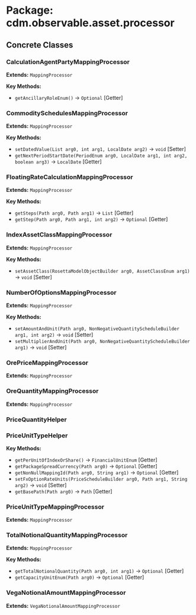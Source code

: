 # Package: cdm.observable.asset.processor

## Concrete Classes

### 

### CalculationAgentPartyMappingProcessor
**Extends:** `MappingProcessor` 

**Key Methods:**
- `getAncillaryRoleEnum()` → `Optional` [Getter]

### CommoditySchedulesMappingProcessor
**Extends:** `MappingProcessor` 

**Key Methods:**
- `setDatedValue(List arg0, int arg1, LocalDate arg2)` → `void` [Setter]
- `getNextPeriodStartDate(PeriodEnum arg0, LocalDate arg1, int arg2, boolean arg3)` → `LocalDate` [Getter]

### FloatingRateCalculationMappingProcessor
**Extends:** `MappingProcessor` 

**Key Methods:**
- `getSteps(Path arg0, Path arg1)` → `List` [Getter]
- `getStep(Path arg0, Path arg1, int arg2)` → `Optional` [Getter]

### IndexAssetClassMappingProcessor
**Extends:** `MappingProcessor` 

**Key Methods:**
- `setAssetClass(RosettaModelObjectBuilder arg0, AssetClassEnum arg1)` → `void` [Setter]

### NumberOfOptionsMappingProcessor
**Extends:** `MappingProcessor` 

**Key Methods:**
- `setAmountAndUnit(Path arg0, NonNegativeQuantityScheduleBuilder arg1, int arg2)` → `void` [Setter]
- `setMultiplierAndUnit(Path arg0, NonNegativeQuantityScheduleBuilder arg1)` → `void` [Setter]

### OrePriceMappingProcessor
**Extends:** `MappingProcessor` 

### OreQuantityMappingProcessor
**Extends:** `MappingProcessor` 

### PriceQuantityHelper

### PriceUnitTypeHelper

**Key Methods:**
- `getPerUnitOfIndexOrShare()` → `FinancialUnitEnum` [Getter]
- `getPackageSpreadCurrency(Path arg0)` → `Optional` [Getter]
- `getNonNullMappingId(Path arg0, String arg1)` → `Optional` [Getter]
- `setFxOptionRateUnits(PriceScheduleBuilder arg0, Path arg1, String arg2)` → `void` [Setter]
- `getBasePath(Path arg0)` → `Path` [Getter]

### PriceUnitTypeMappingProcessor
**Extends:** `MappingProcessor` 

### TotalNotionalQuantityMappingProcessor
**Extends:** `MappingProcessor` 

**Key Methods:**
- `getTotalNotionalQuantity(Path arg0, int arg1)` → `Optional` [Getter]
- `getCapacityUnitEnum(Path arg0)` → `Optional` [Getter]

### VegaNotionalAmountMappingProcessor
**Extends:** `VegaNotionalAmountMappingProcessor` 

